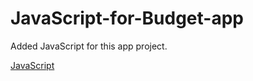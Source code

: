 # JavaScript-for-Budget-app

Added JavaScript for this app project.

[JavaScript](https://github.com/Maelleth/JavaScript-for-Budget-app/blob/master/app.js) 
